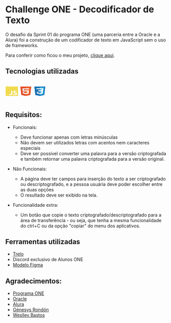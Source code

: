 # Challenge ONE - Decodificador de Texto

O desafio da Sprint 01 do programa ONE (uma parceria entre a Oracle e a Alura) foi a construção de um codificador de texto em JavaScript sem o uso de frameworks.

Para conferir como ficou o meu projeto, [clique aqui](https://mirraelly.github.io/Challenge-Oracle-ONE-Decodificador/index.html).

## Tecnologias utilizadas
<div style="display: inline_block"><br>
  <img align="center" alt="Mirra-Js" height="30" width="40" src="https://raw.githubusercontent.com/devicons/devicon/master/icons/javascript/javascript-plain.svg">
  <img align="center" alt="Mirra-HTML" height="30" width="40" src="https://raw.githubusercontent.com/devicons/devicon/master/icons/html5/html5-original.svg">
  <img align="center" alt="Mirra-CSS" height="30" width="40" src="https://raw.githubusercontent.com/devicons/devicon/master/icons/css3/css3-original.svg">
</div><br>

## Requisitos:

* Funcionais: 

    * Deve funcionar apenas com letras minúsculas
    * Não devem ser utilizados letras com acentos nem caracteres especiais
    * Deve ser possível converter uma palavra para a versão criptografada e também retornar uma palavra criptografada para a versão original.

* Não Funcionais: 

    * A página deve ter campos para inserção do texto a ser criptografado ou descriptografado, e a pessoa usuária deve poder escolher entre as duas opções
    * O resultado deve ser exibido na tela.

* Funcionalidade extra: 

    * Um botão que copie o texto criptografado/descriptografado para a área de transferência - ou seja, que tenha a mesma funcionalidade do ctrl+C ou da opção "copiar" do menu dos aplicativos.

## Ferramentas utilizadas

* [Trelo](https://trello.com/b/EmUFmjCv/decodificador-de-texto-alura-challenges-oracle-one)
* Discord exclusivo de Alunos ONE
* [Modelo Figma](https://www.figma.com/file/tvFEYhVfZTjdJ5P24RGV21/Alura-Challenge---Desafio-1---L%C3%B3gica?type=design&node-id=16-802&t=FmKqIa7WE3R4CUgW-0)

## Agradecimentos: 

* [Programa ONE](https://www.oracle.com/br/education/oracle-next-education/)
* [Oracle](https://www.oracle.com/)
* [Alura](https://www.alura.com.br/)
* [Génesys Rondón](https://github.com/genesysaluralatam)
* [Weslley Bastos](https://github.com/wessbastos)
